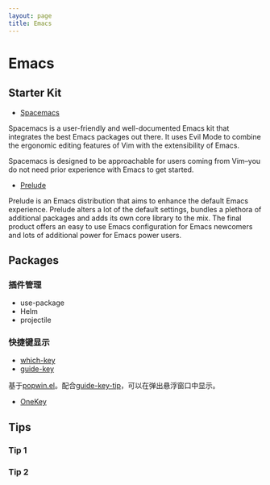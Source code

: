 ```yaml
---
layout: page
title: Emacs
---
```


# Emacs

## Starter Kit
- [Spacemacs](http://spacemacs.org)

Spacemacs is a user-friendly and well-documented Emacs kit that integrates the best Emacs packages out there. It uses Evil Mode to combine the ergonomic editing features of Vim with the extensibility of Emacs.

Spacemacs is designed to be approachable for users coming from Vim–you do not need prior experience with Emacs to get started.

- [Prelude](http://batsov.com/prelude/)

Prelude is an Emacs distribution that aims to enhance the default Emacs experience. Prelude alters a lot of the default settings, bundles a plethora of additional packages and adds its own core library to the mix. The final product offers an easy to use Emacs configuration for Emacs newcomers and lots of additional power for Emacs power users.


## Packages
### 插件管理

- use-package
- Helm
- projectile

### 快捷键显示
- [which-key](https://github.com/justbur/emacs-which-key)
- [guide-key](https://github.com/kai2nenobu/guide-key)

基于[popwin.el](https://github.com/m2ym/popwin-el)。配合[guide-key-tip](https://github.com/aki2o/guide-key-tip)，可以在弹出悬浮窗口中显示。

- [OneKey](http://www.emacswiki.org/emacs/OneKey)

## Tips
### Tip 1
### Tip 2